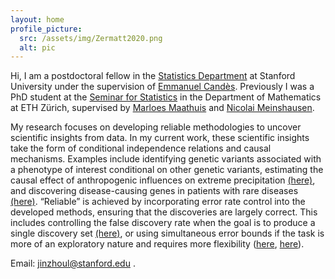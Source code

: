 ```yaml
---
layout: home
profile_picture:
  src: /assets/img/Zermatt2020.png
  alt: pic
---
```


Hi, I am a postdoctoral fellow in the [Statistics Department](https://statistics.stanford.edu/) at Stanford University under the supervision of [Emmanuel Candès](https://candes.su.domains/). 
Previously I was a PhD student at the [Seminar for Statistics](https://math.ethz.ch/sfs) in the Department of Mathematics at ETH Zürich, 
supervised by [Marloes Maathuis](https://sites.google.com/view/marloes-maathuis) and [Nicolai Meinshausen](https://stat.ethz.ch/~nicolai/).

My research focuses on developing reliable methodologies to uncover scientific insights from data. 
In my current work, these scientific insights take the form of conditional independence relations and causal mechanisms. 
Examples include identifying genetic variants associated with a phenotype of interest conditional on other genetic variants,
estimating the causal effect of anthropogenic influences on extreme precipitation [(here)](https://www.tandfonline.com/doi/full/10.1080/01621459.2023.2252141), and discovering disease-causing genes in patients 
with rare diseases [(here)](https://arxiv.org/abs/2410.12151).
“Reliable” is achieved by incorporating error rate control into the developed methods, ensuring that the discoveries are largely correct. 
This includes controlling the false discovery rate when the goal is to produce a single discovery set [(here)](https://rss.onlinelibrary.wiley.com/doi/10.1111/rssb.12430), 
or using simultaneous error bounds if the task is more of an exploratory nature and requires more flexibility ([here](https://academic.oup.com/jrsssb/article-abstract/86/4/966/7618756?redirectedFrom=fulltext), [here](https://arxiv.org/abs/2401.03834)).

Email: jinzhoul@stanford.edu
.


<!---
Here are my [CV](/assets/file/CV_JinzhouLi.pdf), [Github](https://github.com/Jinzhou-Li) and [Google Scholar](https://scholar.google.com/citations?user=xtPvl4UAAAAJ&hl=en&oi=ao).
 --->




